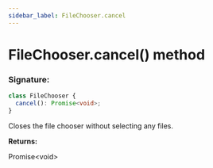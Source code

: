```yaml
---
sidebar_label: FileChooser.cancel
---
```


# FileChooser.cancel() method

### Signature:

```typescript
class FileChooser {
  cancel(): Promise<void>;
}
```

Closes the file chooser without selecting any files.

**Returns:**

Promise&lt;void&gt;

